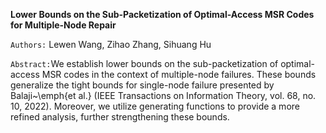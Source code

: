 **Lower Bounds on the Sub-Packetization of Optimal-Access MSR Codes for Multiple-Node Repair**

`Authors:` Lewen Wang, Zihao Zhang, Sihuang Hu

`Abstract:`We establish lower bounds on the sub-packetization of optimal-access MSR codes in the context of multiple-node failures. 
These bounds generalize the tight bounds for single-node failure presented by Balaji~\emph{et al.} (IEEE Transactions on Information Theory, vol. 68, no. 10, 2022). 
Moreover, we utilize generating functions to provide a more refined analysis, further strengthening these bounds.

